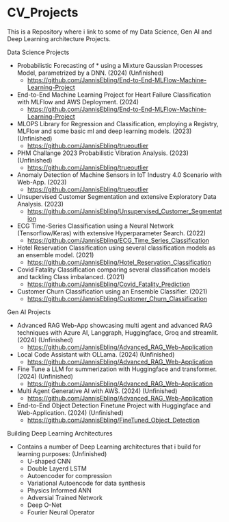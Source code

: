 # CV_Projects
This is a Repository where i link to some of my Data Science, Gen AI and Deep Learning architecture Projects.

Data Science Projects
+ Probabilistic Forecasting of * using a Mixture Gaussian Processes Model, parametrized by a DNN. (2024) (Unfinished)
    - https://github.com/JannisEbling/End-to-End-MLFlow-Machine-Learning-Project
+ End-to-End Machine Learning Project for Heart Failure Classification with MLFlow and AWS Deployment. (2024)
    - https://github.com/JannisEbling/End-to-End-MLFlow-Machine-Learning-Project
+ MLOPS Library for Regression and Classification, employing a Registry, MLFlow and some basic ml and deep learning models. (2023) (Unfinished)
    - https://github.com/JannisEbling/trueoutlier
+ PHM Challange 2023 Probabilistic Vibration Analysis. (2023) (Unfinished)
    - https://github.com/JannisEbling/trueoutlier
+ Anomaly Detection of Machine Sensors in IoT Industry 4.0 Scenario with Web-App. (2023)
    - https://github.com/JannisEbling/trueoutlier
+ Unsupervised Customer Segmentation and extensive Exploratory Data Analysis. (2023)
    - https://github.com/JannisEbling/Unsupervised_Customer_Segmentation
+ ECG Time-Series Classification using a Neural Network (Tensorflow/Keras) with extensive Hyperparameter Search. (2022)
    - https://github.com/JannisEbling/ECG_Time_Series_Classification
+ Hotel Reservation Classification using several classification models as an ensemble model. (2021)
    - https://github.com/JannisEbling/Hotel_Reservation_Classification
+ Covid Fatality Classification comparing several classification models and tackling Class imbalanced. (2021)
    - https://github.com/JannisEbling/Covid_Fatality_Prediction
+ Customer Churn Classification using an Ensemble Classifier. (2021)
    - https://github.com/JannisEbling/Customer_Churn_Classification
 
Gen AI Projects
+ Advanced RAG Web-App showcasing multi agent and advanced RAG techniques with Azure AI, Langgraph, Huggingface, Groq and streamlit. (2024) (Unfinished)
    - https://github.com/JannisEbling/Advanced_RAG_Web-Application
+ Local Code Assistant with OLLama. (2024) (Unfinished)
    - https://github.com/JannisEbling/Advanced_RAG_Web-Application
+ Fine Tune a LLM for summerization with Huggingface and transformer. (2024) (Unfinished)
    - https://github.com/JannisEbling/Advanced_RAG_Web-Application
+ Multi Agent Generative AI with AWS. (2024) (Unfinished)
    - https://github.com/JannisEbling/Advanced_RAG_Web-Application
+ End-to-End Object Detection Finetune Project with Huggingface and Web-Application. (2024) (Unfinished)
    - https://github.com/JannisEbling/FineTuned_Object_Detection


Building Deep Learning Architectures
+ Contains a number of Deep Learning architectures that i build for learning purposes: (Unfinished)
    - U-shaped CNN
    - Double Layerd LSTM
    - Autoencoder for compression
    - Variational Autoencode for data synthesis
    - Physics Informed ANN
    - Adversial Trained Network
    - Deep O-Net
    - Fourier Neural Operator
